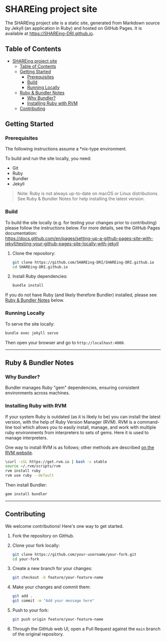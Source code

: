 # SHAREing project site

The SHAREing project site is a static site, generated from Markdown source by Jekyll (an application in Ruby) and hosted on GitHub Pages. It is available at https://SHAREing-DRI.github.io.

## Table of Contents

- [SHAREing project site](#shareing-project-site)
  - [Table of Contents](#table-of-contents)
  - [Getting Started](#getting-started)
    - [Prerequisites](#prerequisites)
    - [Build](#build)
    - [Running Locally](#running-locally)
  - [Ruby \& Bundler Notes](#ruby--bundler-notes)
    - [Why Bundler?](#why-bundler)
    - [Installing Ruby with RVM](#installing-ruby-with-rvm)
  - [Contributing](#contributing)


## Getting Started

### Prerequisites

The following instructions assume a *nix-type environment.

To build and run the site locally, you need:

- Git
- Ruby
- Bundler
- Jekyll

> Note: Ruby is not always up-to-date on macOS or Linux distributions. See Ruby & Bundler Notes for help installing the latest version. 

### Build

To build the site locally (e.g. for testing your changes prior to contributing) please follow the instructions below. For more details, see the GitHub Pages documentation:  
https://docs.github.com/en/pages/setting-up-a-github-pages-site-with-jekyll/testing-your-github-pages-site-locally-with-jekyll

1. Clone the repository:

   ```bash
   git clone https://github.com/SHAREing-DRI/SHAREing-DRI.github.io
   cd SHAREing-DRI.github.io
   ```

2. Install Ruby dependencies:

   ```bash
   bundle install
   ```

If you do not have Ruby (and likely therefore Bundler) installed, please see [Ruby \& Bundler Notes](#ruby--bundler-notes) below.

### Running Locally
To serve the site locally:

```bash
bundle exec jekyll serve
```

Then open your browser and go to `http://localhost:4000`.

---

## Ruby & Bundler Notes

### Why Bundler?

Bundler manages Ruby "gem" dependencies, ensuring consistent environments across machines.

### Installing Ruby with RVM

If your system Ruby is outdated (as it is likely to be) you can install the latest version, with the help of Ruby Version Manager (RVM). RVM is a command-line tool which allows you to easily install, manage, and work with multiple ruby environments from interpreters to sets of gems. Here it is used to manage interpreters.

One way to install RVM is as follows; other methods are described [on the RVM website](https://rvm.io/).

```bash
\curl -sSL https://get.rvm.io | bash -s stable
source ~/.rvm/scripts/rvm
rvm install ruby
rvm use ruby --default
```

Then install Bundler:

```bash
gem install bundler
```

---

## Contributing

We welcome contributions! Here's one way to get started.

1. Fork the repository on GitHub.
2. Clone your fork locally:

   ```bash
   git clone https://github.com/your-username/your-fork.git
   cd your-fork
   ```

3. Create a new branch for your changes:

   ```bash
   git checkout -b feature/your-feature-name
   ```

4. Make your changes and commit them:

   ```bash
   git add .
   git commit -m "Add your message here"
   ```

5. Push to your fork:

   ```bash
   git push origin feature/your-feature-name
   ```

6. Through the GitHub web UI, open a Pull Request against the `main` branch of the original repository.

